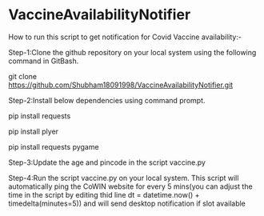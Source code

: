# VaccineAvailabilityNotifier

How to run this script to get notification for Covid Vaccine availability:-

Step-1:Clone the github repository on your local system using the following command in GitBash.

git clone https://github.com/Shubham18091998/VaccineAvailabilityNotifier.git

Step-2:Install below dependencies using command prompt.

pip install requests

pip install plyer

pip install requests pygame


Step-3:Update the age and pincode in the script vaccine.py

Step-4:Run the script vaccine.py on your local system. This script will automatically ping the CoWIN website for every 5 mins(you can adjust the time in the script by editing thid line dt = datetime.now() + timedelta(minutes=5)) and will send desktop notification if slot available
